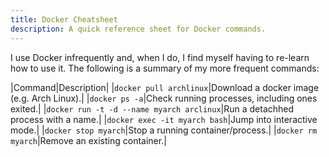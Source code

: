 ```yaml
---
title: Docker Cheatsheet
description: A quick reference sheet for Docker commands.
---
```


I use Docker infrequently and, when I do, I find myself having to re-learn how to use it. 
The following is a summary of my more frequent commands:

|Command|Description|
|`docker pull archlinux`|Download a docker image (e.g. Arch Linux).|
|`docker ps -a`|Check running processes, including ones exited.|
|`docker run -t -d --name myarch arclinux`|Run a detachhed process with a name.|
|`docker exec -it myarch bash`|Jump into interactive mode.|
|`docker stop myarch`|Stop a running container/process.|
|`docker rm myarch`|Remove an existing container.|
